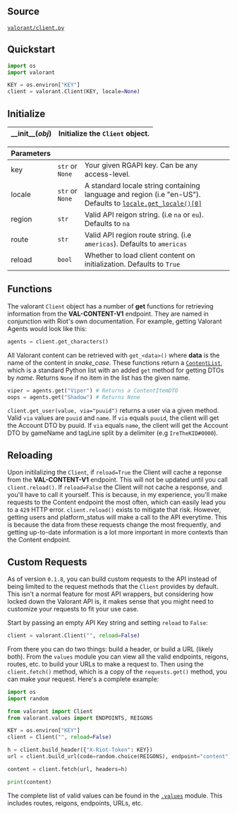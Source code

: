 ## Source

[`valorant/client.py`](https://github.com/IreTheKID/valorant.py/blob/master/valorant/client.py)

## Quickstart

```python
import os
import valorant

KEY = os.environ["KEY"]
client = valorant.Client(KEY, locale=None)
```

## Initialize

| \_\_init\_\_(*obj*)| Initialize the `Client` object.                                   |
|:-------------------|:------------------------------------------------------------------|

| Parameters  |                 |                                                        |
|:------------|:----------------|:-------------------------------------------------------|
| key         | `str` or `None` | Your given RGAPI key. Can be any access-level.         |
| locale      | `str` or `None` | A standard locale string containing language and region (i.e "en-US"). Defaults to [`locale.get_locale()[0]`](https://docs.python.org/3/library/locale.html#locale.getlocale)|
| region      | `str`           | Valid API reigon string. (i.e `na` or `eu`). Defaults to `na`|
| route       | `str`           | Valid API region route  string. (i.e `americas`). Defaults to `americas`|
| reload      | `bool`          | Whether to load client content on initialization. Defaults to `True`|

## Functions

The valorant `Client` object has a number of **get** functions for retrieving information from the **VAL-CONTENT-V1** endpoint. They are named in conjunction with Riot's own documentation. For example, getting Valorant Agents would look like this:

```python
agents = client.get_characters()
```

All Valorant content can be retrieved with `get_<data>()` where **data** is the name of the content in *snake_case*. These functions return a [`ContentList`](https://github.com/IreTheKID/valorant.py/blob/master/valorant/dto.py#L50), which is a standard Python list with an added `get` method for getting DTOs by *name*. Returns `None` if no item in the list has the given name.

```python
viper = agents.get("Viper") # Returns a ContentItemDTO
oops = agents.get("Shadow") # Returns None
```

`client.get_user(value, via="puuid")` returns a user via a given method. Valid `via` values are `puuid` and `name`. If `via` equals `puuid`, the client will get the Account DTO by puuid. If `via` equals `name`, the client will get the Account DTO by gameName and tagLine split by a delimiter (e.g `IreTheKID#0000`).

## Reloading

Upon initilalizing the `Client`, if `reload=True` the Client will cache a reponse from the **VAL-CONTENT-V1** endpoint. This will not be updated until you call `client.reload()`. If `reload=False` the Client will not cache a response, and you'll have to call it yourself. This is because, in my experience, you'll make requests to the Content endpoint the most often, which can easily lead you to a `429` HTTP error. `client.reload()` exists to mitigate that risk. However, getting users and platform_status will make a call to the API everytime. This is because the data from these requests change the most frequently, and getting up-to-date information is a lot more important in more contexts than the Content endpoint.

## Custom Requests

As of version `0.1.8`, you can build custom requests to the API instead of being limited to the request methods that the `Client` provides by default. This isn't a normal feature for most API wrappers, but considering how locked down the Valorant API is, it makes sense that you might need to customize your requests to fit your use case.

Start by passing an empty API Key string and setting `reload` to `False`:

```python
client = valorant.Client("", reload=False)
```

From there you can do two things: build a header, or build a URL (likely both). From the `values` module you can view all the valid endpoints, reigons, routes, etc. to build your URLs to make a request to. Then using the `client.fetch()` method, which is a copy of the `requests.get()` method, you can make your request. Here's a complete example:

```python
import os
import random

from valorant import Client
from valorant.values import ENDPOINTS, REIGONS

KEY = os.environ["KEY"]
client = Client("", reload=False)

h = client.build_header({"X-Riot-Token": KEY})
url = client.build_url(code=random.choice(REIGONS), endpoint="content")

content = client.fetch(url, headers=h)

print(content)
```

The complete list of valid values can be found in the [`.values`](https://github.com/IreTheKID/valorant.py/blob/master/valorant/values.py) module. This includes routes, reigons, endpoints, URLs, etc.
